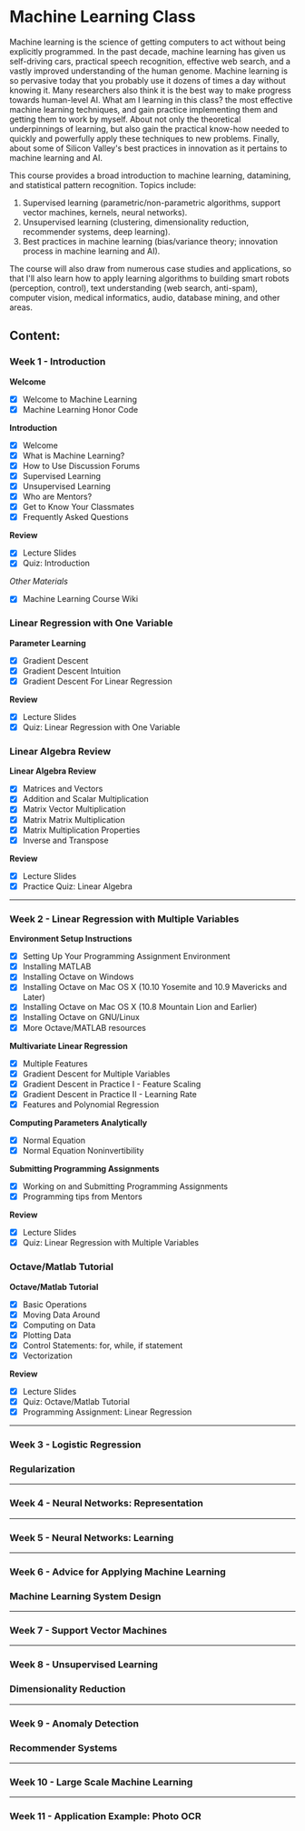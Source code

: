# Machine Learning Class

Machine learning is the science of getting computers to act without being explicitly programmed. In the past decade, machine learning has given us self-driving cars, practical speech recognition, effective web search, and a vastly improved understanding of the human genome. Machine learning is so pervasive today that you probably use it dozens of times a day without knowing it. Many researchers also think it is the best way to make progress towards human-level AI. What am I learning in this class? the most effective machine learning techniques, and gain practice implementing them and getting them to work by myself. About not only the theoretical underpinnings of learning, but also gain the practical know-how needed to quickly and powerfully apply these techniques to new problems. Finally, about some of Silicon Valley's best practices in innovation as it pertains to machine learning and AI.

This course provides a broad introduction to machine learning, datamining, and statistical pattern recognition. Topics include:

1. Supervised learning (parametric/non-parametric algorithms, support vector machines, kernels, neural networks).
2. Unsupervised learning (clustering, dimensionality reduction, recommender systems, deep learning).
3. Best practices in machine learning (bias/variance theory; innovation process in machine learning and AI).

The course will also draw from numerous case studies and applications, so that I'll also learn how to apply learning algorithms to building smart robots (perception, control), text understanding (web search, anti-spam), computer vision, medical informatics, audio, database mining, and other areas.

## Content:

### Week 1 - Introduction

**Welcome**
- [x] Welcome to Machine Learning
- [x] Machine Learning Honor Code

**Introduction**
- [x] Welcome
- [x] What is Machine Learning?
- [x] How to Use Discussion Forums
- [x] Supervised Learning
- [x] Unsupervised Learning
- [x] Who are Mentors?
- [x] Get to Know Your Classmates
- [x] Frequently Asked Questions

**Review**
- [x] Lecture Slides
- [x] Quiz: Introduction

*Other Materials*
- [x] Machine Learning Course Wiki

### Linear Regression with One Variable

**Parameter Learning**
- [x] Gradient Descent
- [x] Gradient Descent Intuition
- [x] Gradient Descent For Linear Regression

**Review**
- [x] Lecture Slides
- [x] Quiz: Linear Regression with One Variable

### Linear Algebra Review

**Linear Algebra Review**
- [x] Matrices and Vectors
- [x] Addition and Scalar Multiplication
- [x] Matrix Vector Multiplication
- [x] Matrix Matrix Multiplication
- [x] Matrix Multiplication Properties
- [x] Inverse and Transpose

**Review**
- [x] Lecture Slides
- [x] Practice Quiz: Linear Algebra

---

### Week 2 - Linear Regression with Multiple Variables

**Environment Setup Instructions**
- [x] Setting Up Your Programming Assignment Environment
- [x] Installing MATLAB
- [x] Installing Octave on Windows
- [x] Installing Octave on Mac OS X (10.10 Yosemite and 10.9 Mavericks and Later)
- [x] Installing Octave on Mac OS X (10.8 Mountain Lion and Earlier)
- [x] Installing Octave on GNU/Linux
- [x] More Octave/MATLAB resources

**Multivariate Linear Regression**
- [x] Multiple Features
- [x] Gradient Descent for Multiple Variables
- [x] Gradient Descent in Practice I - Feature Scaling
- [x] Gradient Descent in Practice II - Learning Rate
- [x] Features and Polynomial Regression

**Computing Parameters Analytically**
- [x] Normal Equation
- [x] Normal Equation Noninvertibility

**Submitting Programming Assignments**
- [x] Working on and Submitting Programming Assignments
- [x] Programming tips from Mentors

**Review**
- [x] Lecture Slides
- [x] Quiz: Linear Regression with Multiple Variables

### Octave/Matlab Tutorial

**Octave/Matlab Tutorial**
- [x] Basic Operations
- [x] Moving Data Around
- [x] Computing on Data
- [x] Plotting Data
- [x] Control Statements: for, while, if statement
- [x] Vectorization

**Review**
- [x] Lecture Slides
- [x] Quiz: Octave/Matlab Tutorial
- [x] Programming Assignment: Linear Regression

---

### Week 3 - Logistic Regression

### Regularization

---

### Week 4 - Neural Networks: Representation

---

### Week 5 - Neural Networks: Learning

---

### Week 6 - Advice for Applying Machine Learning

### Machine Learning System Design

---

### Week 7 - Support Vector Machines

---

### Week 8 - Unsupervised Learning

### Dimensionality Reduction

---

### Week 9 - Anomaly Detection

### Recommender Systems

---

### Week 10 - Large Scale Machine Learning

---

### Week 11 - Application Example: Photo OCR
